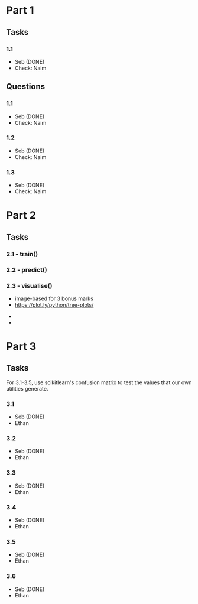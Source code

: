 # Part 1

## Tasks

### 1.1
* Seb (DONE)
* Check: Naim

## Questions

### 1.1
* Seb (DONE)
* Check: Naim

### 1.2
* Seb (DONE)
* Check: Naim

### 1.3
* Seb (DONE)
* Check: Naim

# Part 2

## Tasks

### 2.1 - train()

### 2.2 - predict()

### 2.3 - visualise()
- image-based for 3 bonus marks
- https://plot.ly/python/tree-plots/
* 
*


# Part 3

## Tasks 
For 3.1-3.5, use scikitlearn's confusion matrix to test the values that our own utilities generate.

### 3.1
* Seb (DONE)
* Ethan

### 3.2
* Seb (DONE)
* Ethan

### 3.3
* Seb (DONE)
* Ethan

### 3.4
* Seb (DONE)
* Ethan

### 3.5
* Seb (DONE)
* Ethan

### 3.6
* Seb (DONE)
* Ethan
